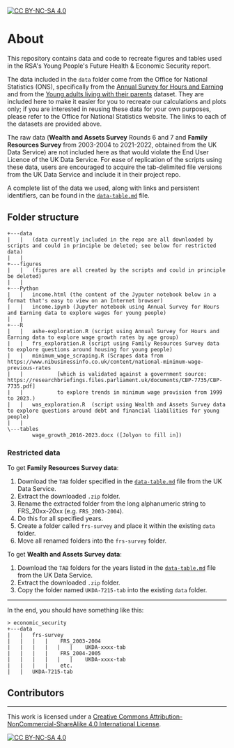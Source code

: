 [![CC BY-NC-SA 4.0][cc-by-nc-sa-shield]][cc-by-nc-sa]

# About
This repository contains data and code to recreate figures and tables used in the RSA's Young People's Future Health & Economic Security report.

The data included in the `data` folder come from the Office for National Statistics (ONS), specifically from the [Annual Survey for Hours and Earning](https://www.ons.gov.uk/employmentandlabourmarket/peopleinwork/earningsandworkinghours/datasets/allemployeesashetable1) and from the [Young adults living with their parents](https://www.ons.gov.uk/peoplepopulationandcommunity/birthsdeathsandmarriages/families/datasets/youngadultslivingwiththeirparents) dataset.
They are included here to make it easier for you to recreate our calculations and plots only; if you are interested in reusing these data for your own purposes, please refer to the Office for National Statistics website.
The links to each of the datasets are provided above.

The raw data (**Wealth and Assets Survey** Rounds 6 and 7 and **Family Resources Survey** from 2003-2004 to 2021-2022, obtained from the UK Data Service) are not included here as that would violate the End User Licence of the UK Data Service.
For ease of replication of the scripts using these data, users are encouraged to acquire the tab-delimited file versions from the UK Data Service and include it in their project repo.

A complete list of the data we used, along with links and persistent identifiers, can be found in the [`data-table.md`](/data-table.md) file.

## Folder structure
```
+---data
|   |   (data currently included in the repo are all downloaded by scripts and could in principle be deleted; see below for restricted data)
|   |
+---figures
|   |   (figures are all created by the scripts and could in principle be deleted)
|   |
+---Python
|   |   income.html (the content of the Jyputer notebook below in a format that's easy to view on an Internet browser)
|   |   income.ipynb (Jupyter notebook using Annual Survey for Hours and Earning data to explore wages for young people)
|   |
+---R
|   |   ashe-exploration.R (script using Annual Survey for Hours and Earning data to explore wage growth rates by age group)
|   |   frs_exploration.R (script using Family Resources Survey data to explore questions around housing for young people)
|   |   minimum_wage_scraping.R (Scrapes data from https://www.nibusinessinfo.co.uk/content/national-minimum-wage-previous-rates
|   |           [which is validated against a government source: https://researchbriefings.files.parliament.uk/documents/CBP-7735/CBP-7735.pdf]
|   |           to explore trends in minimum wage provision from 1999 to 2023.)
|   |   was_exploration.R  (script using Wealth and Assets Survey data to explore questions around debt and financial liabilities for young people)
|   |
\---tables
        wage_growth_2016-2023.docx ([Jolyon to fill in])
```

### Restricted data

To get **Family Resources Survey data**:
1. Download the `TAB` folder specified in the [`data-table.md`](/data-table.md) file from the UK Data Service.
2. Extract the downloaded `.zip` folder.
3. Rename the extracted folder from the long alphanumeric string to FRS_20xx-20xx (e.g. `FRS_2003-2004`).
4. Do this for all specified years.
5. Create a folder called `frs-survey` and place it within the existing `data` folder.
6. Move all renamed folders into the `frs-survey` folder.

To get **Wealth and Assets Survey data**:
1. Download the `TAB` folders for the years listed in the [`data-table.md`](/data-table.md) file from the UK Data Service.
2. Extract the downloaded `.zip` folder.
3. Copy the folder named `UKDA-7215-tab` into the existing `data` folder.

-----------------------------------------------------------------------------

In the end, you should have something like this:

```
> economic_security
+---data
|   |   frs-survey
|   |   |   |    FRS_2003-2004
|   |   |   |   |   |    UKDA-xxxx-tab
|   |   |   |    FRS_2004-2005
|   |   |   |   |   |    UKDA-xxxx-tab
|   |   |   |    etc.
|   |   UKDA-7215-tab
```

## Contributors

<!-- ALL-CONTRIBUTORS-LIST:START - Do not remove or modify this section -->
<!-- prettier-ignore-start -->
<!-- markdownlint-disable -->

<!-- markdownlint-restore -->
<!-- prettier-ignore-end -->

<!-- ALL-CONTRIBUTORS-LIST:END -->

-----------------------------------------------------------------------------
This work is licensed under a
[Creative Commons Attribution-NonCommercial-ShareAlike 4.0 International License][cc-by-nc-sa].

[![CC BY-NC-SA 4.0][cc-by-nc-sa-image]][cc-by-nc-sa]

[cc-by-nc-sa]: http://creativecommons.org/licenses/by-nc-sa/4.0/
[cc-by-nc-sa-image]: https://licensebuttons.net/l/by-nc-sa/4.0/88x31.png
[cc-by-nc-sa-shield]: https://img.shields.io/badge/License-CC%20BY--NC--SA%204.0-lightgrey.svg
